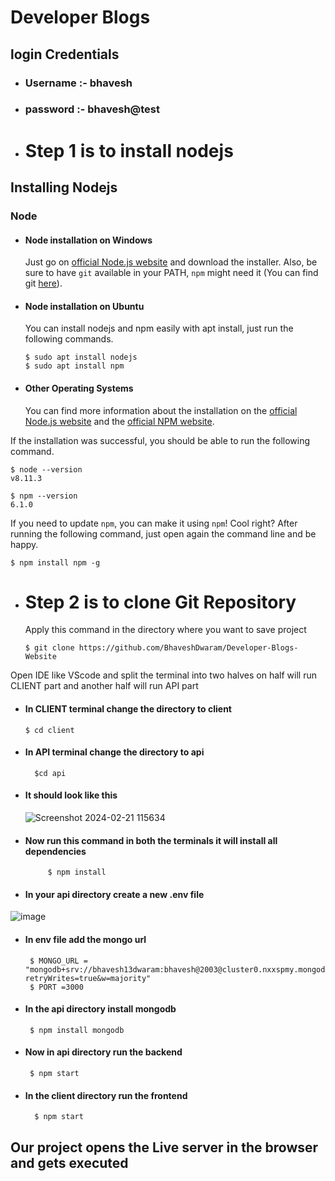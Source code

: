 # Developer Blogs 

## login Credentials
- ### Username :- bhavesh
- ### password :- bhavesh@test
- # Step 1 is to install nodejs
## Installing Nodejs 
### Node
- #### Node installation on Windows

  Just go on [official Node.js website](https://nodejs.org/) and download the installer.
Also, be sure to have `git` available in your PATH, `npm` might need it (You can find git [here](https://git-scm.com/)).

- #### Node installation on Ubuntu

  You can install nodejs and npm easily with apt install, just run the following commands.

      $ sudo apt install nodejs
      $ sudo apt install npm

- #### Other Operating Systems
  You can find more information about the installation on the [official Node.js website](https://nodejs.org/) and the [official NPM website](https://npmjs.org/).

If the installation was successful, you should be able to run the following command.

    $ node --version
    v8.11.3

    $ npm --version
    6.1.0

If you need to update `npm`, you can make it using `npm`! Cool right? After running the following command, just open again the command line and be happy.

    $ npm install npm -g
- # Step 2 is to clone Git Repository
    Apply this command in the  directory where you want to save project
  
      $ git clone https://github.com/BhaveshDwaram/Developer-Blogs-Website
  
Open IDE like VScode and split the terminal into two halves on half will run CLIENT part and another half will run API part 
- #### In CLIENT terminal change the directory to client
      
      $ cd client

- #### In API terminal change the directory to api

        $cd api
- #### It should look like this

    ![Screenshot 2024-02-21 115634](https://github.com/BhaveshDwaram/Developer-Blogs-Website/assets/92073342/eac810de-04e9-43cb-a316-659a22fe6416)

- #### Now run this command in both the terminals it will install all dependencies

           $ npm install

- #### In your api directory create a new .env file  
![image](https://github.com/BhaveshDwaram/Developer-Blogs-Website/assets/92073342/42acdc34-f457-45c7-9391-23b758a38851)

- #### In env file add the mongo url
       $ MONGO_URL = "mongodb+srv://bhavesh13dwaram:bhavesh@2003@cluster0.nxxspmy.mongodb.net/blog?retryWrites=true&w=majority"
       $ PORT =3000
  
- #### In the api directory install mongodb
       $ npm install mongodb
  
- #### Now in api directory run the backend
       $ npm start

- #### In the client directory run the frontend
        $ npm start

## Our project opens the Live server in the browser and gets executed 
